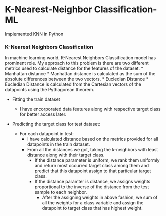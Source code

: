 # K-Nearest-Neighbor Classification-ML
 Implemented KNN in Python

### K-Nearest Neighbors Classification

In machine learning world, K-Nearest Neighbors Classification model has prominent role.
My approach to this problem is there are two different metrics used to calculate distance for the features of the dataset.
    * Manhattan distance
        * Manhattan distance is calculated as the sum of the absolute differences between the two vectors.
    * Eucledian Distance
        * Eucledian Distance is calculated from the Cartesian vectors of the datapoints using the Pythagorean theorem.
    
* Fitting the train dataset
    * I have encorporated data features along with respective target class for better access later.

* Predicting the target class for test dataset:
    * For each datapoint in test:
        * I have calculated distance based on the metrics provided for all datapoints in the train dataset.
        * From all the distances we got, taking the k-neighbors with least distance along with their target class.
            * If the distance parameter is uniform, we rank them uniformly and return most occurred target class among them and predict that this datapoint assign to that particular target class.
            * If the distance paramter is distance, we assigns weights proportional to the inverse of the distance from the test sample to each neighbor.
                * After the assigning weights in above fashion, we sum of all the weights for a class variable and assign the datapoint to target class that has highest weight.
